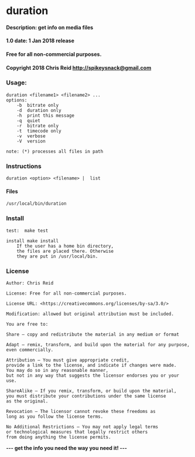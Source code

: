 # duration 

#### Description:  get info on media files


#### 1.0  date:	1 Jan 2018 release 

#### Free for all non-commercial purposes.
#### Copyright 2018 Chris Reid <http://spikeysnack@gmail.com>

### Usage: 

	duration <filename1> <filename2> ...
	options:
		-b	bitrate only
		-d	duration only
		-h	print this message 
		-q	quiet 
		-r	bitrate only 
		-t	timecode only 
		-v	verbose 
		-V	version 

	note: (*) processes all files in path


### Instructions 

	duration <option> <filename> |  list


#### Files

    /usr/local/bin/duration

   

### Install
	test:  make test

	install make install
	    If the user has a home bin directory,
	    the files are placed there. Otherwise
	    they are put in /usr/local/bin.
			
			
### License
    
    Author: Chris Reid
    
    License: Free for all non-commercial purposes.
    
    License URL: <https://creativecommons.org/licenses/by-sa/3.0/>
    
    Modification: allowed but original attribution must be included.
    
    You are free to:
    
    Share — copy and redistribute the material in any medium or format
    
    Adapt — remix, transform, and build upon the material for any purpose,
    even commercially.
    
    Attribution — You must give appropriate credit,
    provide a link to the license, and indicate if changes were made.
    You may do so in any reasonable manner,
    but not in any way that suggests the licensor endorses you or your use.
    
    ShareAlike — If you remix, transform, or build upon the material,
    you must distribute your contributions under the same license
    as the original.
    
    Revocation — The licensor cannot revoke these freedoms as
    long as you follow the license terms.
    
    No Additional Restrictions — You may not apply legal terms
    or technological measures that legally restrict others
    from doing anything the license permits.


**--- get the info you need the way you need it! ---**
